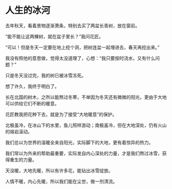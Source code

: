 # 人生的冰河

去年秋天，看着景物逐渐萧条，特别去买了两盆长青树，放在窗前。 

“能不能让这两棵树，就在盆子里长？”我问花匠。 

“可以！但是冬天一定要在地上挖个洞，把树连盆一起埋进去，春天再挖出来。” 

我没有照他的意思做，觉得太没道理了，心想：“我只要按时浇水，又有什么问题？” 

只是冬天没过完，我的树已被冰雪冻死。 

想了许久，我终于明白了。 

长在北国的树木，之所以能熬过冬寒，不单因为冬天还有微微的阳光，更由于大地可以供给它们不断的暖意。 

花匠教我把花种下去，就是为了接受“大地暖意”的保护。 

北极虽冷，在冰山下的水里，鱼儿照样游动；南极虽冷，但在大地深处，仍有火山的熔岩滚动。 

我们总以为世界的温暖全来自阳光，实际脚下的大地，更有着惊异的热力。 

我们常以为外来的帮助最重要，实际发自内心深处的力量，才是我们熬过冰雪，获得重生的力量。 

天没暖，大地先暖，所以有许多花，能钻出冰雪绽放。 

人情不暖，内心先暖，所以我们能在尘世，做一剂清流。
 